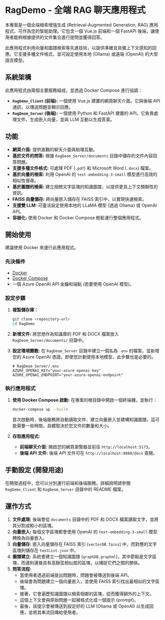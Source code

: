 # RagDemo - 全端 RAG 聊天應用程式

本專案是一個全端檢索增強生成 (Retrieval-Augmented Generation, RAG) 應用程式，可作為您的智能助理。它包含一個 Vue.js 前端和一個 FastAPI 後端，讓使用者能夠根據提供的文件集合進行提問並獲得回答。

此應用程式利用向量和圖譜檢索等先進技術，以提供準確且具備上下文感知的回應。它支援多種文件格式，並可設定使用本地 (Ollama) 或遠端 (OpenAI) 的大型語言模型。

## 系統架構

此應用程式由兩個主要服務組成，並透過 Docker Compose 進行協調：

-   **`RagDemo_Client` (前端):** 一個使用 Vue.js 建置的網頁聊天介面。它與後端 API 通訊，以傳送問題並顯示回應。
-   **`RagDeom_Server` (後端):** 一個使用 Python 和 FastAPI 建置的 API。它負責處理文件、生成嵌入向量，並與 LLM 互動以生成答案。

## 功能

-   **網頁介面:** 提供直觀的聊天介面與助理互動。
-   **基於文件的問答:** 根據 `RagDeom_Server/documents` 目錄中儲存的文件內容回答問題。
-   **支援多種文件格式:** 可處理 PDF (`.pdf`) 和 Microsoft Word (`.docx`) 檔案。
-   **基於向量的檢索:** 利用 OpenAI 的 `text-embedding-3-small` 模型進行高效的相似性搜尋。
-   **基於圖譜的檢索:** 建立相關文字區塊的知識圖譜，以提供更具上下文關聯性的資訊。
-   **FAISS 向量儲存:** 將向量嵌入儲存在 FAISS 索引中，以實現快速檢索。
-   **支援雙 LLM:** 可靈活設定使用本地的 LLaMA 模型 (透過 Ollama) 或 OpenAI API。
-   **容器化:** 使用 Docker 和 Docker Compose 輕鬆運行整個應用程式。

## 開始使用

建議使用 Docker 來運行此應用程式。

### 先決條件

-   [Docker](https://www.docker.com/get-started)
-   [Docker Compose](https://docs.docker.com/compose/install/)
-   一個 Azure OpenAI API 金鑰和端點 (若要使用 OpenAI 模型)。

### 設定步驟

1.  **複製儲存庫：**
    ```bash
    git clone <repository-url>
    cd RagDemo
    ```

2.  **新增文件:**
    將您想作為知識庫的 PDF 和 DOCX 檔案放入 `RagDeom_Server/documents/` 目錄中。

3.  **設定環境變數:**
    在 `RagDeom_Server` 目錄中建立一個名為 `.env` 的檔案，並新增您的 Azure OpenAI 憑證。即使您計劃使用本地模型，此步驟也是必要的。

    ```
    # RagDeom_Server/.env
    AZURE_OPENAI_KEY="your-azure-openai-key"
    AZURE_OPENAI_ENDPOINT="your-azure-openai-endpoint"
    ```

### 執行應用程式

1.  **使用 Docker Compose 啟動:**
    在專案的根目錄中開啟一個終端機，並執行：
    ```bash
    docker-compose up --build
    ```
    首次啟動時，後端服務將自動讀取文件、建立向量嵌入並建構知識圖譜。這可能需要一些時間，具體取決於您文件的數量和大小。

2.  **存取應用程式:**
    -   **前端聊天介面:** 開啟您的網頁瀏覽器並前往 `http://localhost:5173`。
    -   **後端 API 文件:** 後端 API 文件可在 `http://localhost:8888/docs` 查閱。

## 手動設定 (開發用途)

在開發過程中，您可以分別運行前端和後端服務。詳細說明請參閱 `RagDemo_Client` 和 `RagDeom_Server` 目錄中的 README 檔案。

## 運作方式

1.  **文件處理:** 後端會從 `documents` 目錄中的 PDF 和 DOCX 檔案讀取文字，並將其分割成較小的區塊。
2.  **向量嵌入:** 每個文字區塊都會使用 OpenAI 的 `text-embedding-3-small` 模型轉換為向量嵌入。
3.  **向量儲存:** 嵌入向量儲存在 FAISS 索引 (`vectorDB.faiss`) 中，而對應的文字區塊則儲存在 `textList.json` 中。
4.  **圖譜建立:** 系統會建立一個知識圖譜 (`graphDB.graphml`)，其中節點是文字區塊，而邊則連接具有高餘弦相似度的區塊，以捕捉它們之間的關係。
5.  **問答流程:**
    -   當使用者透過前端提出問題時，問題會被傳送到後端 API。
    -   後端會為問題建立一個向量嵌入，並使用 FAISS 索引找出最相似的文字區塊。
    -   接著，它會遍歷知識圖譜以檢索相鄰的區塊，從而獲得額外的上下文。
    -   這個上下文會與原始問題一起被格式化成一個提示 (prompt)。
    -   最後，該提示會被傳送到設定好的 LLM (Ollama 或 OpenAI) 以生成回應，並將其串流回傳給使用者。